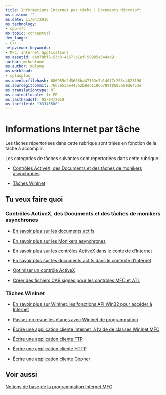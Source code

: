 ```yaml
---
title: Informations Internet par tâche | Documents Microsoft
ms.custom: ''
ms.date: 11/04/2016
ms.technology:
- cpp-mfc
ms.topic: conceptual
dev_langs:
- C++
helpviewer_keywords:
- MFC, Internet applications
ms.assetid: da078bf5-53c3-4167-b1ef-509b5a544ad9
author: mikeblome
ms.author: mblome
ms.workload:
- cplusplus
ms.openlocfilehash: 086955d2d5668b447163e7b14677c265d4823190
ms.sourcegitcommit: 76b7653ae443a2b8eb1186b789f8503609d6453e
ms.translationtype: MT
ms.contentlocale: fr-FR
ms.lasthandoff: 05/04/2018
ms.locfileid: "33345500"
---
```

# <a name="internet-information-by-task"></a>Informations Internet par tâche
Les tâches répertoriées dans cette rubrique sont triées en fonction de la tâche à accomplir.  
  
 Les catégories de tâches suivantes sont répertoriées dans cette rubrique :  
  
-   [Contrôles ActiveX, des Documents et des tâches de monikers asynchrones](#_core_activex_controls.2c_.documents_and_asynchronous_moniker_tasks)  
  
-   [Tâches WinInet](#_core_wininet_tasks)  
  
## <a name="what-do-you-want-to-do"></a>Tu veux faire quoi  
  
###  <a name="_core_activex_controls.2c_.documents_and_asynchronous_moniker_tasks"></a> Contrôles ActiveX, des Documents et des tâches de monikers asynchrones  
  
-   [En savoir plus sur les documents actifs](../mfc/active-documents-on-the-internet.md)  
  
-   [En savoir plus sur les Monikers asynchrones](../mfc/asynchronous-monikers-on-the-internet.md)  
  
-   [En savoir plus sur les contrôles ActiveX dans le contexte d’Internet](../mfc/activex-controls-on-the-internet.md)  
  
-   [En savoir plus sur les documents actifs dans le contexte d’Internet](../mfc/active-documents-on-the-internet.md)  
  
-   [Optimiser un contrôle ActiveX](../mfc/mfc-activex-controls-optimization.md)  
  
-   [Créer des fichiers CAB signés pour les contrôles MFC et ATL](http://msdn.microsoft.com/en-us/14e50724-2505-4258-ae6b-326b706de409)  
  
###  <a name="_core_wininet_tasks"></a> Tâches WinInet  
  
-   [En savoir plus sur WinInet, les fonctions API Win32 pour accéder à Internet](../mfc/wininet-basics.md)  
  
-   [Passez en revue les étapes avec WinInet de programmation](../mfc/win32-internet-extensions-wininet.md)  
  
-   [Écrire une application cliente Internet, à l’aide de classes WinInet MFC](../mfc/writing-an-internet-client-application-using-mfc-wininet-classes.md)  
  
-   [Écrire une application cliente FTP](../mfc/steps-in-a-typical-ftp-client-application.md)  
  
-   [Écrire une application cliente HTTP](../mfc/steps-in-a-typical-http-client-application.md)  
  
-   [Écrire une application cliente Gopher](../mfc/steps-in-a-typical-gopher-client-application.md)  
  
## <a name="see-also"></a>Voir aussi  
 [Notions de base de la programmation Internet MFC](../mfc/mfc-internet-programming-basics.md)

